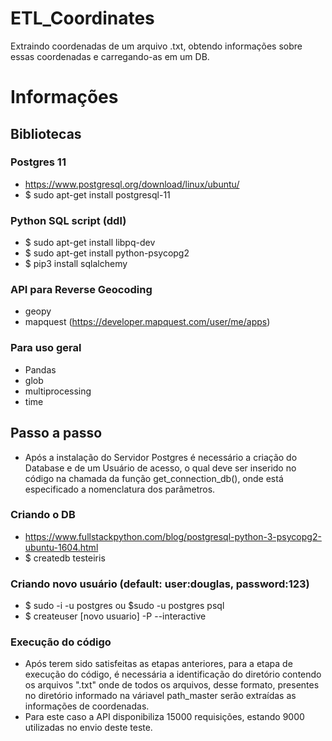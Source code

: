 # ETL_Coordinates
Extraindo coordenadas de um arquivo .txt, obtendo informações sobre essas coordenadas e carregando-as em um DB.

# Informações
  ## Bibliotecas  
  ### Postgres 11
  - https://www.postgresql.org/download/linux/ubuntu/
  - $ sudo apt-get install postgresql-11
  
  ### Python SQL script (ddl)
  - $ sudo apt-get install libpq-dev
  - $ sudo apt-get install python-psycopg2
  - $ pip3 install sqlalchemy

  ### API para Reverse Geocoding
  - geopy
  - mapquest (https://developer.mapquest.com/user/me/apps)
  
  ### Para uso geral
  - Pandas
  - glob
  - multiprocessing
  - time
    
  ## Passo a passo
  - Após a instalação do Servidor Postgres é necessário a criação do Database e de um Usuário de acesso, o qual deve ser inserido no código na chamada da função get_connection_db(), onde está especificado a nomenclatura dos parâmetros.
    
  ### Criando o DB
  - https://www.fullstackpython.com/blog/postgresql-python-3-psycopg2-ubuntu-1604.html
  - $ createdb testeiris

  ### Criando novo usuário (default: user:douglas, password:123)
  - $ sudo -i -u postgres ou $sudo -u postgres psql
  - $ createuser [novo usuario] -P --interactive

  ### Execução do código
  - Após terem sido satisfeitas as etapas anteriores, para a etapa de execução do código, é necessária a identificação do diretório contendo os arquivos ".txt" onde de todos os arquivos, desse formato, presentes no diretório informado na váriavel path_master serão extraídas as informações de coordenadas.
  - Para este caso a API disponibiliza 15000 requisições, estando 9000 utilizadas no envio deste teste.
  
  
